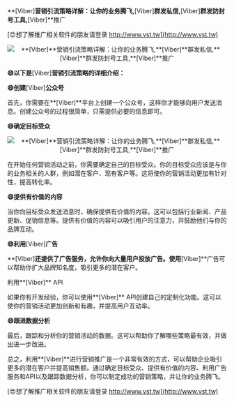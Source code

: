 **[Viber]**营销引流策略详解：让你的业务腾飞,**[Viber]**群发私信,**[Viber]**群发防封号工具,**[Viber]**推广

[😍想了解推广相关软件的朋友请登录 http://www.vst.tw](http://www.vst.tw)

 <center><img src="https://vst.tw/MP4/tuiguang/png/4.png" alt="**[Viber]**营销引流策略详解：让你的业务腾飞,**[Viber]**群发私信,**[Viber]**群发防封号工具,**[Viber]**推广"></center>

**😄以下是**[Viber]**营销引流策略的详细介绍：**

**😄创建**[Viber]**公众号**

首先，你需要在**[Viber]**平台上创建一个公众号，这样你才能够向用户发送消息。创建公众号的过程很简单，只需提供必要的信息即可。

**😄确定目标受众**

 <center><img src="https://vst.tw/MP4/tuiguang/png/5.png" alt="**[Viber]**营销引流策略详解：让你的业务腾飞,**[Viber]**群发私信,**[Viber]**群发防封号工具,**[Viber]**推广"></center>

在开始任何营销活动之前，你需要确定自己的目标受众。你的目标受众应该是与你的业务相关的人群，例如潜在客户、现有客户等。这将使你的营销活动更加有针对性，提高转化率。

**😄提供有价值的内容**

当你向目标受众发送消息时，确保提供有价值的内容。这可以包括行业新闻、产品更新、促销信息等。提供有价值的内容可以吸引用户的注意力，并鼓励他们与你的品牌互动。

**😄利用**[Viber]**广告**

**[Viber]**还提供了广告服务，允许你向大量用户投放广告。使用**[Viber]**广告可以帮助你扩大品牌知名度，吸引更多的潜在客户。

利用**[Viber]** API

如果你有开发经验，你可以使用**[Viber]** API创建自己的定制化功能。这可以使你的营销活动更加创新和有趣，并提高用户互动率。

**😄跟进数据分析**

最后，跟踪和分析你的营销活动的数据。这可以帮助你了解哪些策略最有效，并做出进一步改进。

总之，利用**[Viber]**进行营销推广是一个非常有效的方式，可以帮助企业吸引更多的潜在客户并提高销售额。通过确定目标受众、提供有价值的内容、利用广告服务和API以及跟踪数据分析，你可以制定成功的营销策略，并让你的业务腾飞。

[😍想了解推广相关软件的朋友请登录 http://www.vst.tw](http://www.vst.tw)



